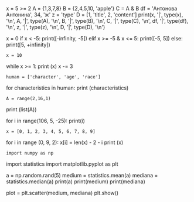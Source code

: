 x = 5 >= 2
A = {1,3,7,8}
B = {2,4,5,10, 'apple'}
C = A & B
df = 'Антонова Антонина', 34, 'ж'
z = 'type'
D = [1, 'title', 2, 'content']
print(x, '|', type(x), '\n', A, '|', type(A), '\n', B, '|', type(B), '\n', C, '|', type(C), '\n', df, '|', type(df), '\n', z, '|', type(z), '\n', D, '|', type(D), '\n')



x = 0 
if x < -5:
    print([-infinity, -5])
elif x >= -5 & x <= 5:
    print([-5, 5])
else:
    print([5, +infinity])
    
    
    
    x = 10
while x >= 1:
    print (x)
    x -= 3
    
    
    
    human = ['character', 'age', 'race']
for characteristics in human: 
    print (characteristics)
    
    
    
    
    A = range(2,16,1)
print (list(A))




for i in range(106, 5, -25):
    print(i)
    
    
    
    x = [0, 1, 2, 3, 4, 5, 6, 7, 8, 9]
for i in range (0, 9, 2):
    x[i] = len(x) - 2 - i
print (x)


    
    
    
    
    import numpy as np
import statistics 
import matplotlib.pyplot as plt

a = np.random.rand(5)
medium = statistics.mean(a)
mediana = statistics.median(a)
print(a)
print(medium)
print(mediana)

plot = plt.scatter(medium, mediana)
plt.show()
